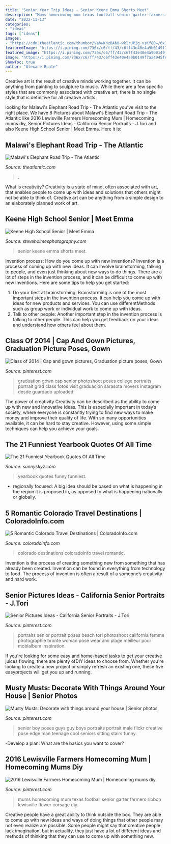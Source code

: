 ```yaml
---
title: "Senior Year Trip Ideas - Senior Keene Emma Shorts Meet"
description: "Mums homecoming mum texas football senior garter farmers ribbon lewisville flower corsage diy"
date: "2022-11-13"
categories:
- "ideas"
tags: ["ideas"]
images:
- "https://cdn.theatlantic.com/thumbor/VabwKnzBAb0-wklrUP2g_vzKf80=/0x161:4153x2324/960x500/media/img/mt/2016/06/RTX2BLAN/original.jpg"
featuredImage: "https://i.pinimg.com/736x/c6/ff/43/c6ff43e40e4a9b0149f7aa4945febd49--senior-boy-poses-senior-guys.jpg"
featured_image: "https://i.pinimg.com/736x/c6/ff/43/c6ff43e40e4a9b0149f7aa4945febd49--senior-boy-poses-senior-guys.jpg"
image: "https://i.pinimg.com/736x/c6/ff/43/c6ff43e40e4a9b0149f7aa4945febd49--senior-boy-poses-senior-guys.jpg"
ShowToc: true
author: "Alexane Runte"
---
```



Creative art is the result of creative minds working together. It can be anything from painting to sculpture to music. While there are a few specific styles that are commonly associated with creative art, there is no single style that is definitive for all creative artists.

	

		
looking for Malawi&#039;s Elephant Road Trip - The Atlantic you've visit to the right place. We have 8 Pictures about Malawi&#039;s Elephant Road Trip - The Atlantic like 2016 Lewisville Farmers Homecoming Mum | Homecoming mums diy, Senior Pictures Ideas - California Senior Portraits - J.Tori and also Keene High School Senior | Meet Emma. Here it is:
		
    
## Malawi&#039;s Elephant Road Trip - The Atlantic

<img loading=lazy src="https://cdn.theatlantic.com/thumbor/VabwKnzBAb0-wklrUP2g_vzKf80=/0x161:4153x2324/960x500/media/img/mt/2016/06/RTX2BLAN/original.jpg" onerror="this.onerror=null;this.src='https://tse4.mm.bing.net/th?id=OIP.lGAs7WfLd7ittI82c4aPlwHaD2&amp;pid=15.1';" alt="Malawi&#039;s Elephant Road Trip - The Atlantic">

_Source: theatlantic.com_

>. 

	

What is creativity?
Creativity is a state of mind, often associated with art, that enables people to come up with ideas and solutions that others might not be able to think of. Creative art can be anything from a simple design to an elaborately planned work of art.

    
## Keene High School Senior | Meet Emma

<img loading=lazy src="https://www.steveholmesphotography.com/wordpress/wp-content/uploads/2015/10/26_Keene-High-School-Senior-Pictures-Rock-Black-Tank-Top-White-Shorts.jpg" onerror="this.onerror=null;this.src='https://tse1.mm.bing.net/th?id=OIP.VsEjNJAW_DzFdBhMr-9jRQHaLE&amp;pid=15.1';" alt="Keene High School Senior | Meet Emma">

_Source: steveholmesphotography.com_

>senior keene emma shorts meet. 

	

Invention process: How do you come up with new inventions?
Invention is a process of coming up with new ideas. It can involve brainstorming, talking to people, and even just thinking about new ways to do things. There are a lot of steps in the invention process, and it can be difficult to come up with new inventions. Here are some tips to help you get started: 
1. Do your best at brainstorming: Brainstorming is one of the most important steps in the invention process. It can help you come up with ideas for new products and services. You can use differentMethods such as group work or individual work to come up with ideas. 
2. Talk to other people: Another important step in the invention process is talking to other people. This can help you get feedback on your ideas and understand how others feel about them. 

    
## Class Of 2014 | Cap And Gown Pictures, Graduation Picture Poses, Gown

<img loading=lazy src="https://i.pinimg.com/736x/d6/a6/67/d6a6671dd74e37c85bf1291a99f10f61.jpg" onerror="this.onerror=null;this.src='https://tse3.mm.bing.net/th?id=OIP.BjNr7hOdGwTF2DqAQ9PNTQHaLI&amp;pid=15.1';" alt="Class of 2014 | Cap and gown pictures, Graduation picture poses, Gown">

_Source: pinterest.com_

>graduation gown cap senior photoshoot poses college portraits portrait grad class fotos visit graduacion sarasota movers instagram desde guardado uploaded. 

	

The power of creativity
Creativity can be described as the ability to come up with new and innovative ideas. This is especially important in today’s society, where everyone is constantly trying to find new ways to make money and improve their quality of life. With so many opportunities available, it can be hard to stay creative. However, using some simple techniques can help you achieve your goals.

    
## The 21 Funniest Yearbook Quotes Of All Time

<img loading=lazy src="https://www.sunnyskyz.com/uploads/2017/12/2p86f-funny-yearbook-quotes-1.jpg" onerror="this.onerror=null;this.src='https://tse4.mm.bing.net/th?id=OIP.QQoL97eBpl54FBiBv56jDQHaJ7&amp;pid=15.1';" alt="The 21 Funniest Yearbook Quotes Of All Time">

_Source: sunnyskyz.com_

>yearbook quotes funny funniest. 

	

- regionally focused: A big idea should be based on what is happening in the region it is proposed in, as opposed to what is happening nationally or globally.

    
## 5 Romantic Colorado Travel Destinations | ColoradoInfo.com

<img loading=lazy src="https://www.coloradoinfo.com/sites/default/files/styles/open_graph_image/public/gallery/coloradoinfo-romantic-colorado-destinations-blog.jpg?itok=oMUNnEle" onerror="this.onerror=null;this.src='https://tse2.mm.bing.net/th?id=OIP.FOi9WHpoMKns3Fs_LGIkQQHaFj&amp;pid=15.1';" alt="5 Romantic Colorado Travel Destinations | ColoradoInfo.com">

_Source: coloradoinfo.com_

>colorado destinations coloradoinfo travel romantic. 

	

Invention is the process of creating something new from something that has already been created. Invention can be found in everything from technology to food. The process of invention is often a result of a someone’s creativity and hard work.

    
## Senior Pictures Ideas - California Senior Portraits - J.Tori

<img loading=lazy src="https://i.pinimg.com/736x/07/fa/ee/07faee1c8e05d57eed7d8052b31d875a.jpg" onerror="this.onerror=null;this.src='https://tse1.mm.bing.net/th?id=OIP.y11WRfa2LnRH4gyYjblwnAHaLH&amp;pid=15.1';" alt="Senior Pictures Ideas - California Senior Portraits - J.Tori">

_Source: pinterest.com_

>portraits senior portrait poses beach tori photoshoot california femme photographie bronte woman pose wear ami plage meilleur pour moblalbum inspiration. 

	

If you're looking for some easy and home-based tasks to get your creative juices flowing, there are plenty ofDIY ideas to choose from. Whether you're looking to create a new project or simply refresh an existing one, these five easyprojects will get you up and running.

    
## Musty Musts: Decorate With Things Around Your House | Senior Photos

<img loading=lazy src="https://i.pinimg.com/736x/c6/ff/43/c6ff43e40e4a9b0149f7aa4945febd49--senior-boy-poses-senior-guys.jpg" onerror="this.onerror=null;this.src='https://tse2.mm.bing.net/th?id=OIP._W15c9ewBkjDFcknssfBwQAAAA&amp;pid=15.1';" alt="Musty Musts: Decorate with things around your house | Senior photos">

_Source: pinterest.com_

>senior boy poses guys guy boys portraits portrait male flickr creative pose edge man teenage cool seniors sitting stairs funny. 

	

-Develop a plan: What are the basics you want to cover?

    
## 2016 Lewisville Farmers Homecoming Mum | Homecoming Mums Diy

<img loading=lazy src="https://i.pinimg.com/736x/33/bf/f5/33bff5a261c4c7731c5c7d6844721249--football-mums-football-season.jpg" onerror="this.onerror=null;this.src='https://tse1.mm.bing.net/th?id=OIP.eXdFOc2lXqhgSE-h1XU9mAHaM_&amp;pid=15.1';" alt="2016 Lewisville Farmers Homecoming Mum | Homecoming mums diy">

_Source: pinterest.com_

>mums homecoming mum texas football senior garter farmers ribbon lewisville flower corsage diy. 

	

Creative people have a great ability to think outside the box. They are able to come up with new ideas and ways of doing things that other people may not even realize are possible. Some people might say that creative people lack imagination, but in actuality, they just have a lot of different ideas and methods of thinking that they can use to come up with something new.

